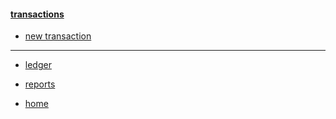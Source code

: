 #### [transactions](/transactions/)

* [new transaction](/transactions/edit/)

---
* [ledger](/ledger/)

* [reports](/reports/)

* [home](/)
